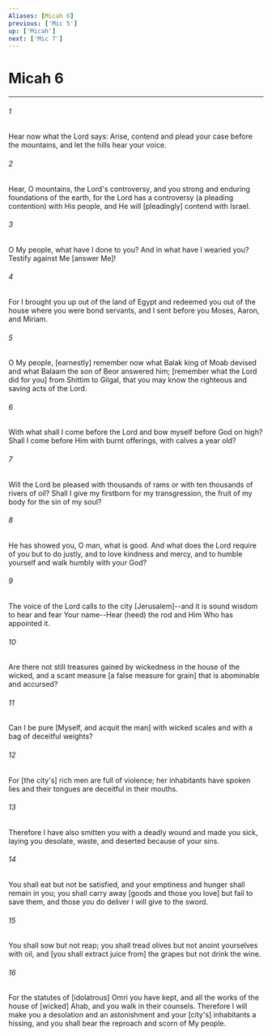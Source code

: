 ```yaml
---
Aliases: [Micah 6]
previous: ['Mic 5']
up: ['Micah']
next: ['Mic 7']
---
```

# Micah 6

***


###### 1 


Hear now what the Lord says: Arise, contend and plead your case before the mountains, and let the hills hear your voice. 


###### 2 


Hear, O mountains, the Lord's controversy, and you strong and enduring foundations of the earth, for the Lord has a controversy (a pleading contention) with His people, and He will [pleadingly] contend with Israel. 


###### 3 


O My people, what have I done to you? And in what have I wearied you? Testify against Me [answer Me]! 


###### 4 


For I brought you up out of the land of Egypt and redeemed you out of the house where you were bond servants, and I sent before you Moses, Aaron, and Miriam. 


###### 5 


O My people, [earnestly] remember now what Balak king of Moab devised and what Balaam the son of Beor answered him; [remember what the Lord did for you] from Shittim to Gilgal, that you may know the righteous and saving acts of the Lord. 


###### 6 


With what shall I come before the Lord and bow myself before God on high? Shall I come before Him with burnt offerings, with calves a year old? 


###### 7 


Will the Lord be pleased with thousands of rams or with ten thousands of rivers of oil? Shall I give my firstborn for my transgression, the fruit of my body for the sin of my soul? 


###### 8 


He has showed you, O man, what is good. And what does the Lord require of you but to do justly, and to love kindness and mercy, and to humble yourself and walk humbly with your God? 


###### 9 


The voice of the Lord calls to the city [Jerusalem]--and it is sound wisdom to hear and fear Your name--Hear (heed) the rod and Him Who has appointed it. 


###### 10 


Are there not still treasures gained by wickedness in the house of the wicked, and a scant measure [a false measure for grain] that is abominable and accursed? 


###### 11 


Can I be pure [Myself, and acquit the man] with wicked scales and with a bag of deceitful weights? 


###### 12 


For [the city's] rich men are full of violence; her inhabitants have spoken lies and their tongues are deceitful in their mouths. 


###### 13 


Therefore I have also smitten you with a deadly wound and made you sick, laying you desolate, waste, and deserted because of your sins. 


###### 14 


You shall eat but not be satisfied, and your emptiness and hunger shall remain in you; you shall carry away [goods and those you love] but fail to save them, and those you do deliver I will give to the sword. 


###### 15 


You shall sow but not reap; you shall tread olives but not anoint yourselves with oil, and [you shall extract juice from] the grapes but not drink the wine. 


###### 16 


For the statutes of [idolatrous] Omri you have kept, and all the works of the house of [wicked] Ahab, and you walk in their counsels. Therefore I will make you a desolation and an astonishment and your [city's] inhabitants a hissing, and you shall bear the reproach and scorn of My people.
